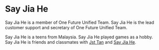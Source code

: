 # Say Jia He
Say Jia He is a member of One Future Unified Team. Say Jia He is the lead customer support and secretary of One Future Unified Team. 

Say Jia He is a teens from Malaysia. Say Jia He played games as a hobby. Say Jia He is friends and classmates with <a href="Jst Tan.md">Jst Tan</a> and <a href="Say Jia He.md">Say Jia He</a>. 
